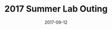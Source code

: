 ---
layout: gallery
page_name: gallery
title: "2017 Summer Lab Outing"
date: "2017-09-12"
items:
    - alt: "Invite"
      src: "img/image001.png"
    - alt: "Attendees"
      src: "img/parklab_01.jpg"
    - alt: "Food on table"
      src: "img/food1.jpg"
    - alt: "Guacamole"
      src: "img/guac.jpg"
    - alt: "Drinks on table"
      src: "img/drink.jpg"
    - alt: "Food on table"
      src: "img/food3.jpg"
    - alt: "Cupcakes"
      src: "img/food2.jpg"
    - alt: "Baby Yoda"
      src: "img/babyyoda.jpg"
---